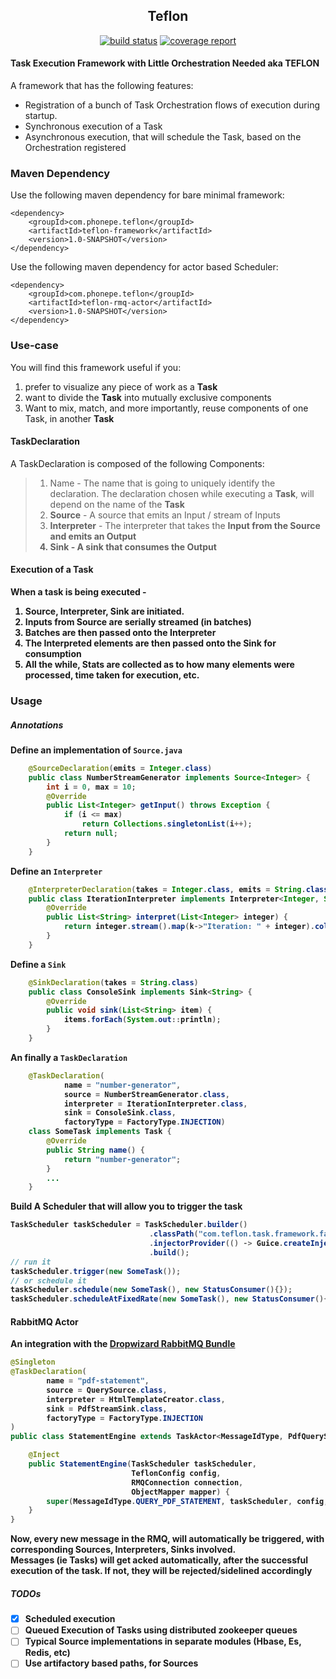 <h2 align="center">Teflon</h2>
<p align="center">
<a href="https://gitlab.phonepe.com/Naik/teflon/commits/master"><img alt="build status" src="https://gitlab.phonepe.com/Naik/teflon/badges/master/build.svg" /></a>
<a href="https://gitlab.phonepe.com/Naik/teflon/commits/master"><img alt="coverage report" src="https://gitlab.phonepe.com/Naik/teflon/badges/master/coverage.svg" /></a>
</p> 

#### Task Execution Framework with Little Orchestration Needed aka TEFLON 

A framework that has the following features:
- Registration of a bunch of Task Orchestration flows of execution during startup.
- Synchronous execution of a Task
- Asynchronous execution, that will schedule the Task, based on the Orchestration registered


### Maven Dependency
Use the following maven dependency for bare minimal framework:
```
<dependency>
    <groupId>com.phonepe.teflon</groupId>
    <artifactId>teflon-framework</artifactId>
    <version>1.0-SNAPSHOT</version>
</dependency>
```
Use the following maven dependency for actor based Scheduler:
```
<dependency>
    <groupId>com.phonepe.teflon</groupId>
    <artifactId>teflon-rmq-actor</artifactId>
    <version>1.0-SNAPSHOT</version>
</dependency>
``` 

### Use-case
You will find this framework useful if you:
1. prefer to visualize any piece of work as a <b>Task</b>
2. want to divide the <b>Task</b> into mutually exclusive components
3. Want to mix, match, and more importantly, reuse components of one Task, in another <b>Task</b>  


#### TaskDeclaration
A TaskDeclaration is composed of the following Components:
> 1. Name - The name that is going to uniquely identify the declaration. The declaration chosen while executing a <b>Task</b>, will depend on the name of the <b>Task</b> 
> 1. <b>Source</b> - A source that emits an Input / stream of Inputs
> 2. <b>Interpreter</b> - The interpreter that takes the <b>Input from the <b>Source and emits an Output
> 3. <b>Sink</b> - A sink that consumes the <b>Output</b>

#### Execution of a <b>Task</b>
When a task is being executed -
1. <b>Source</b>, <b>Interpreter</b>, <b>Sink</b> are initiated.
2. <b>Inputs</b> from <b>Source</b> are serially streamed (in batches)
3. Batches are then passed onto the <b>Interpreter</b>
4. The Interpreted elements are then passed onto the <b>Sink</b> for consumption
5. All the while, <b>Stats</b> are collected as to how many elements were processed, time taken for execution, etc. 

### Usage
##### Annotations
Define an implementation of ```Source.java```
```java
    @SourceDeclaration(emits = Integer.class)
    public class NumberStreamGenerator implements Source<Integer> {
        int i = 0, max = 10;
        @Override
        public List<Integer> getInput() throws Exception {
            if (i <= max)
                return Collections.singletonList(i++);
            return null;
        }
    }
```
Define an ```Interpreter```
```java
    @InterpreterDeclaration(takes = Integer.class, emits = String.class)
    public class IterationInterpreter implements Interpreter<Integer, String> {
        @Override
        public List<String> interpret(List<Integer> integer) {
            return integer.stream().map(k->"Iteration: " + integer).collect(Collectors.toList());
        }
    }
```
Define a ```Sink```
```java
    @SinkDeclaration(takes = String.class)
    public class ConsoleSink implements Sink<String> {
        @Override
        public void sink(List<String> item) {
            items.forEach(System.out::println);
        }
    }
```
An finally a ```TaskDeclaration```
```java
    @TaskDeclaration(
            name = "number-generator", 
            source = NumberStreamGenerator.class,
            interpreter = IterationInterpreter.class,
            sink = ConsoleSink.class,
            factoryType = FactoryType.INJECTION)
    class SomeTask implements Task {
        @Override
        public String name() {
            return "number-generator";
        }
        ...
    }
```
Build A <b>Scheduler</b> that will allow you to trigger the task  
```java
TaskScheduler taskScheduler = TaskScheduler.builder()
                               .classPath("com.teflon.task.framework.factory")
                               .injectorProvider(() -> Guice.createInjector(<your module>))
                               .build();
// run it
taskScheduler.trigger(new SomeTask());
// or schedule it
taskScheduler.schedule(new SomeTask(), new StatusConsumer(){});
taskScheduler.scheduleAtFixedRate(new SomeTask(), new StatusConsumer(){}, 0, 1, TimeUnit.SECONDS);
```

#### RabbitMQ Actor
An integration with the [Dropwizard RabbitMQ Bundle](https://github.com/santanusinha/dropwizard-rabbitmq-actors)
```java
@Singleton
@TaskDeclaration(
        name = "pdf-statement",
        source = QuerySource.class,
        interpreter = HtmlTemplateCreator.class,
        sink = PdfStreamSink.class,
        factoryType = FactoryType.INJECTION
)
public class StatementEngine extends TaskActor<MessageIdType, PdfQueryStatementTask> {

    @Inject
    public StatementEngine(TaskScheduler taskScheduler,
                           TeflonConfig config,
                           RMQConnection connection,
                           ObjectMapper mapper) {
        super(MessageIdType.QUERY_PDF_STATEMENT, taskScheduler, config, connection, mapper, PdfQueryStatementTask.class);
    }
}
```
Now, every new message in the RMQ, will automatically be triggered, with corresponding Sources, Interpreters, Sinks involved.<br>
Messages (ie Tasks) will get acked automatically, after the successful execution of the task.
If not, they will be rejected/sidelined accordingly

##### TODOs
- [x] Scheduled execution<br>
- [ ] Queued Execution of Tasks using distributed zookeeper queues<br>
- [ ] Typical Source implementations in separate modules (Hbase, Es, Redis, etc)<br>
- [ ] Use artifactory based paths, for Sources<br>